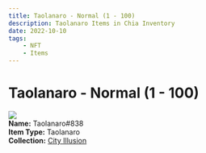 ```yaml
---
title: Taolanaro - Normal (1 - 100)
description: Taolanaro Items in Chia Inventory
date: 2022-10-10
tags:
    - NFT
    - Items
---
```


# Taolanaro - Normal (1 - 100)
<div class="item_thumbnail">
<img loading="lazy" src="https://sd3kfpb46pcsgt5akqjvltfwz6gpwlysjvssvipmfsr2cdmjxi.arweave.net/kPaivDzzxS_NPoFQTVcy2z4z7LxJNZSqh7CyjoQ2Juk"><br/>
<div><strong>Name:</strong> Taolanaro#838</div>
<div><strong>Item Type:</strong> Taolanaro</div>
<div><strong>Collection:</strong> <a href="https://www.spacescan.io/xch/nft/collection/col1lend2dcn558km4wcwta4xnkfv3xpcmlp9kyt0m909emvfxechlyqdl5ndg">City Illusion</a></div>
</div>

